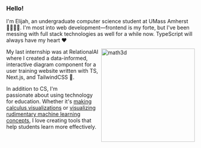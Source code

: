 ### Hello!

I'm Elijah, an undergraduate computer science student at UMass Amherst 🧑🏽‍💻🐒. I'm most into web development—frontend is my forte, but I've been messing with full stack technologies as well for a while now. TypeScript will always have my heart ❤️

<img align="right" width="250" alt="math3d" src="https://user-images.githubusercontent.com/37519236/184224189-e0d679e5-8752-4e64-8bb8-da49c36a9d4a.png">


My last internship was at RelationalAI where I created a data-informed, interactive diagram component for a user training website written with TS, Next.js, and TailwindCSS 🌊.

In addition to CS, I'm passionate about using technology for education. Whether it's [making calculus visualizations](https://elijahcalc.netlify.app/euler/) or [visualizing rudimentary machine learning concepts](https://beautifuldatascience.netlify.app/), I love creating tools that help students learn more effectively.

<!--
**ecuber/ecuber** is a ✨ _special_ ✨ repository because its `README.md` (this file) appears on your GitHub profile.

Here are some ideas to get you started:

- 🔭 I’m currently working on ...
- 🌱 I’m currently learning ...
- 👯 I’m looking to collaborate on ...
- 🤔 I’m looking for help with ...
- 💬 Ask me about ...
- 📫 How to reach me: ...
- 😄 Pronouns: ...
- ⚡ Fun fact: ...
-->
